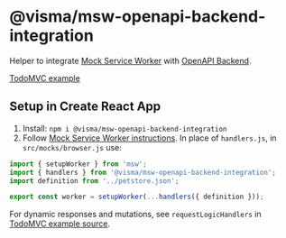 # @visma/msw-openapi-backend-integration

Helper to integrate [Mock Service Worker](https://mswjs.io/) with [OpenAPI Backend](https://github.com/anttiviljami/openapi-backend).

[TodoMVC example](https://visma-as.github.io/visma/react-openapi-client-generator/examples/todoapp/)

## Setup in Create React App

1. Install: `npm i @visma/msw-openapi-backend-integration`
2. Follow [Mock Service Worker instructions](https://mswjs.io/docs/getting-started/install). In place of `handlers.js`, in `src/mocks/browser.js` use:

```js
import { setupWorker } from 'msw';
import { handlers } from '@visma/msw-openapi-backend-integration';
import definition from '../petstore.json';

export const worker = setupWorker(...handlers({ definition }));
```

For dynamic responses and mutations, see `requestLogicHandlers` in [TodoMVC example source](/packages/react-openapi-client-generator/examples/todoapp/src/mocks/requestLogicHandlers.ts).
